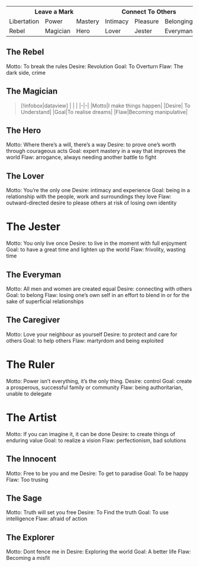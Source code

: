 <table>
<tr><th colspan="3">Leave a Mark</th><th colspan="3">Connect To Others</th><th colspan="3">Provide Structure</th><th colspan="3">Espiritural Journey</th></tr>
<tr><td>Libertation</td><td>Power</td><td>Mastery</td>
<td>Intimacy</td><td>Pleasure</td><td>Belonging</td>
<td>Service</td><td>Control</td><td>Innovation</td>
<td>Safety</td><td>Knowledge</td><td>Freedom</td></tr>
<tr><td>Rebel</td><td>Magician</td><td>Hero</td>
<td>Lover</td><td>Jester</td><td>Everyman</td>
<td>Caregiver</td><td>Ruler</td><td>Artist</td>
<td>Innocent</td><td>Sage</td><td>Explorer</td></tr>
</table>

## The Rebel
Motto: To break the rules
Desire: Revolution
Goal: To Overturn
Flaw: The dark side, crime

## The Magician
> [!infobox|dataview]
> | | |
> |-|-|
> |Motto|I make things happen|
> |Desire| To Understand|
> |Goal|To realise dreams|
> |Flaw|Becoming manipulative|

## The Hero
Motto: Where there’s a will, there’s a way
Desire: to prove one’s worth through courageous acts
Goal: expert mastery in a way that improves the world
Flaw: arrogance, always needing another battle to fight

## The Lover
Motto: You’re the only one
Desire: intimacy and experience
Goal: being in a relationship with the people, work and surroundings they love
Flaw: outward-directed desire to please others at risk of losing own identity

# The Jester
Motto: You only live once
Desire: to live in the moment with full enjoyment
Goal: to have a great time and lighten up the world
Flaw: frivolity, wasting time

## The Everyman
Motto: All men and women are created equal
Desire: connecting with others
Goal: to belong
Flaw: losing one’s own self in an effort to blend in or for the sake of superficial relationships

## The Caregiver
Motto: Love your neighbour as yourself
Desire: to protect and care for others
Goal: to help others
Flaw: martyrdom and being exploited

# The Ruler
Motto: Power isn’t everything, it’s the only thing.
Desire: control
Goal: create a prosperous, successful family or community
Flaw: being authoritarian, unable to delegate

# The Artist
Motto: If you can imagine it, it can be done
Desire: to create things of enduring value
Goal: to realize a vision
Flaw: perfectionism, bad solutions

## The Innocent
Motto: Free to be you and me
Desire: To get to paradise
Goal: To be happy
Flaw: Too trusing

## The Sage
Motto: Truth will set you free
Desire: To Find the truth
Goal: To use intelligence
Flaw: afraid of action

## The Explorer
Motto: Dont fence me in
Desire: Exploring the world
Goal: A better life
Flaw: Becoming a misfit